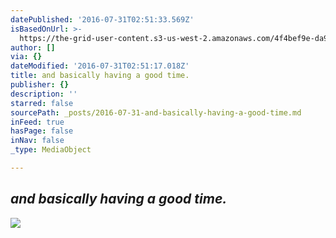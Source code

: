 ```yaml
---
datePublished: '2016-07-31T02:51:33.569Z'
isBasedOnUrl: >-
  https://the-grid-user-content.s3-us-west-2.amazonaws.com/4f4bef9e-da95-4f88-bc3c-7b94b658bcb4.jpg
author: []
via: {}
dateModified: '2016-07-31T02:51:17.018Z'
title: and basically having a good time.
publisher: {}
description: ''
starred: false
sourcePath: _posts/2016-07-31-and-basically-having-a-good-time.md
inFeed: true
hasPage: false
inNav: false
_type: MediaObject

---
```

## _and basically having a good time._
![](https://the-grid-user-content.s3-us-west-2.amazonaws.com/4f4bef9e-da95-4f88-bc3c-7b94b658bcb4.jpg)